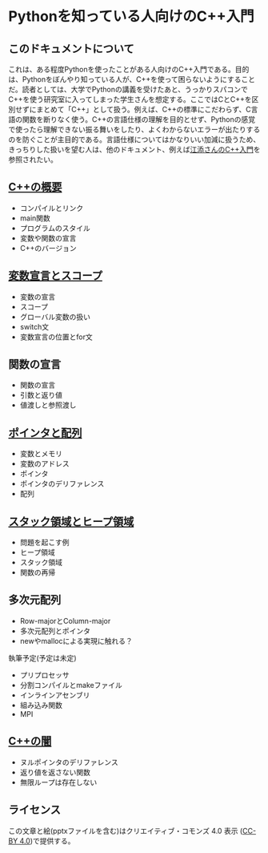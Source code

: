 # Pythonを知っている人向けのC++入門

## このドキュメントについて

これは、ある程度Pythonを使ったことがある人向けのC++入門である。目的は、Pythonをぼんやり知っている人が、C++を使って困らないようにすることだ。読者としては、大学でPythonの講義を受けたあと、うっかりスパコンでC++を使う研究室に入ってしまった学生さんを想定する。ここではCとC++を区別せずにまとめて「C++」として扱う。例えば、C++の標準にこだわらず、C言語の関数を断りなく使う。C++の言語仕様の理解を目的とせず、Pythonの感覚で使ったら理解できない振る舞いをしたり、よくわからないエラーが出たりするのを防ぐことが主目的である。言語仕様についてはかなりいい加減に扱うため、きっちりした扱いを望む人は、他のドキュメント、例えば[江添さんのC++入門](https://ezoeryou.github.io/cpp-intro/)を参照されたい。

## [C++の概要](about/README.md)

* コンパイルとリンク
* main関数
* プログラムのスタイル
* 変数や関数の宣言
* C++のバージョン

## [変数宣言とスコープ](scope/README.md)

* 変数の宣言
* スコープ
* グローバル変数の扱い
* switch文
* 変数宣言の位置とfor文

## 関数の宣言

* 関数の宣言
* 引数と返り値
* 値渡しと参照渡し

## [ポインタと配列](pointer/README.md)

* 変数とメモリ
* 変数のアドレス
* ポインタ
* ポインタのデリファレンス
* 配列

## [スタック領域とヒープ領域](stack/README.md)

* 問題を起こす例
* ヒープ領域
* スタック領域
* 関数の再帰

## 多次元配列

* Row-majorとColumn-major
* 多次元配列とポインタ
* newやmallocによる実現に触れる？

執筆予定(予定は未定)

* プリプロセッサ
* 分割コンパイルとmakeファイル
* インラインアセンブリ
* 組み込み関数
* MPI

## [C++の闇](darkness/README.md)

* ヌルポインタのデリファレンス
* 返り値を返さない関数
* 無限ループは存在しない

## ライセンス

この文章と絵(pptxファイルを含む)はクリエイティブ・コモンズ 4.0 表示 ([CC-BY 4.0](https://creativecommons.org/licenses/by/4.0/))で提供する。
